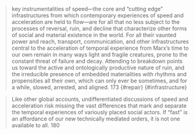 > key instrumentalities of speed—the core and “cutting edge” infrastructures from which contemporary experiences of speed and acceleration are held to flow—are for all that no less subject to the processes of reversal, ruin, and decline that characterize other forms of social and material existence in the world. For all their vaunted power and reach, transport, communication, and other infrastructures central to the acceleration of temporal experience from Marx’s time to our own remain in many ways light and fragile creatures, prone to the constant threat of failure and decay. Attending to breakdown points us toward the active and ontologically productive nature of ruin, and the irreducible presence of embedded materialities with rhythms and propensities all their own, which can only ever be sometimes, and for a while, slowed, arrested, and aligned. 173 {#repair} {#infrastructure}

>Like other global accounts, undifferentiated discussions of speed and acceleration risk missing the vast differences that mark and separate the temporal experiences of variously placed social actors. If “fast” is an affordance of our new technically mediated orders, it is not one available to all. 180

